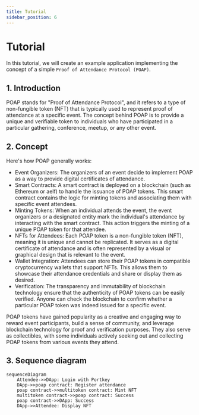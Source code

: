```yaml
---
title: Tutorial
sidebar_position: 6
---
```


# Tutorial

In this tutorial, we will create an example application implementing the concept of a simple `Proof of Attendance Protocol (POAP)`.

## 1. Introduction

POAP stands for "Proof of Attendance Protocol", and it refers to a type of non-fungible token (NFT) that is typically used to represent proof of attendance at a specific event. The concept behind POAP is to provide a unique and verifiable token to individuals who have participated in a particular gathering, conference, meetup, or any other event.

## 2. Concept

Here's how POAP generally works:

- Event Organizers: The organizers of an event decide to implement POAP as a way to provide digital certificates of attendance.
- Smart Contracts: A smart contract is deployed on a blockchain (such as Ethereum or aelf) to handle the issuance of POAP tokens. This smart contract contains the logic for minting tokens and associating them with specific event attendees.
- Minting Tokens: When an individual attends the event, the event organizers or a designated entity mark the individual's attendance by interacting with the smart contract. This action triggers the minting of a unique POAP token for that attendee.
- NFTs for Attendees: Each POAP token is a non-fungible token (NFT), meaning it is unique and cannot be replicated. It serves as a digital certificate of attendance and is often represented by a visual or graphical design that is relevant to the event.
- Wallet Integration: Attendees can store their POAP tokens in compatible cryptocurrency wallets that support NFTs. This allows them to showcase their attendance credentials and share or display them as desired.
- Verification: The transparency and immutability of blockchain technology ensure that the authenticity of POAP tokens can be easily verified. Anyone can check the blockchain to confirm whether a particular POAP token was indeed issued for a specific event.

POAP tokens have gained popularity as a creative and engaging way to reward event participants, build a sense of community, and leverage blockchain technology for proof and verification purposes. They also serve as collectibles, with some individuals actively seeking out and collecting POAP tokens from various events they attend.

## 3. Sequence diagram

```mermaid
sequenceDiagram
    Attendee->>DApp: Login with Portkey
    DApp->>poap contract: Register attendance
    poap contract->>multitoken contract: Mint NFT
    multitoken contract->>poap contract: Success
    poap contract->>DApp: Success
    DApp->>Attendee: Display NFT
```
